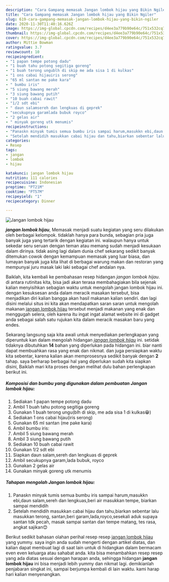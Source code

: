 ```yaml
---
description: "Cara Gampang memasak Jangan lombok hijau yang Bikin Ngiler"
title: "Cara Gampang memasak Jangan lombok hijau yang Bikin Ngiler"
slug: 619-cara-gampang-memasak-jangan-lombok-hijau-yang-bikin-ngiler
date: 2020-11-30T11:40:16.626Z
image: https://img-global.cpcdn.com/recipes/d4ee3a779b90e64c/751x532cq70/jangan-lombok-hijau-foto-resep-utama.jpg
thumbnail: https://img-global.cpcdn.com/recipes/d4ee3a779b90e64c/751x532cq70/jangan-lombok-hijau-foto-resep-utama.jpg
cover: https://img-global.cpcdn.com/recipes/d4ee3a779b90e64c/751x532cq70/jangan-lombok-hijau-foto-resep-utama.jpg
author: Mittie Bowman
ratingvalue: 3.7
reviewcount: 10
recipeingredient:
- "1 papan tempe potong dadu"
- "1 buah tahu potong segitiga goreng"
- "1 buah terong ungublh di skip me ada sisa 1 di kulkas"
- "1 ons cabai hijauiris serong"
- "65 ml santan me pake kara"
- " bumbu iris"
- "5 siung bawang merah"
- "3 siung bawang putih"
- "10 buah cabai rawit"
- "1/2 sdt ebi"
- " daun salamsereh dan lengkuas di geprek"
- "secukupnya garamlada bubuk royco"
- "2 gelas air"
- " minyak goreng utk menumis"
recipeinstructions:
- "Panaskn minyak tumis semua bumbu iris sampai harum,masukkn ebi,daun salam,sereh dan lengkuas,beri air masukkan tempe, biarkan sampai mendidih"
- "Setelah mendidih masukkan cabai hijau dan tahu,biarkan sebentar lalu masukkan terong, santan,beri garam,lada,royco,sesekali aduk supaya santan tdk pecah, masak sampai santan dan tempe matang, tes rasa, angkat sajikan😊"
categories:
- Resep
tags:
- jangan
- lombok
- hijau

katakunci: jangan lombok hijau 
nutrition: 111 calories
recipecuisine: Indonesian
preptime: "PT21M"
cooktime: "PT57M"
recipeyield: "1"
recipecategory: Dinner

---
```



![Jangan lombok hijau](https://img-global.cpcdn.com/recipes/d4ee3a779b90e64c/751x532cq70/jangan-lombok-hijau-foto-resep-utama.jpg)

<b><i>jangan lombok hijau</i></b>, Memasak menjadi suatu kegiatan yang seru dilakukan oleh berbagai kelompok. tidaklah hanya para bunda, sebagian pria juga banyak juga yang tertarik dengan kegiatan ini. walaupun hanya untuk sekedar seru seruan dengan teman atau memang sudah menjadi kesukaan dalam dirinya. tidak asing lagi dalam dunia chef sekarang sedikit banyak ditemukan cowok dengan kemampuan memasak yang luar biasa, dan lumayan banyak juga kita lihat di berbagai warung makan dan restoran yang mempunyai juru masak laki laki sebagai chef andalan nya.

Baiklah, kita kembali ke pembahasan resep hidangan <i>jangan lombok hijau</i>. di antara rutinitas kita, bisa jadi akan terasa membahagiakan bila sejenak kalian menyisihkan sebagian waktu untuk mengolah jangan lombok hijau ini. dengan kesuksesan anda dalam meracik masakan tersebut, bisa menjadikan diri kalian bangga akan hasil makanan kalian sendiri. dan lagi disini melalui situs ini kita akan mendapatkan saran saran untuk mengolah makanan <u>jangan lombok hijau</u> tersebut menjadi makanan yang enak dan menggugah selera, oleh karena itu ingat ingat alamat website ini di gadget anda sebagai salah satu rujukan kita dalam meracik masakan baru yang endes.




Sekarang langsung saja kita awali untuk menyediakan perlengkapan yang diperuntuk kan dalam mengolah hidangan <u><i>jangan lombok hijau</i></u> ini. setidak tidaknya dibutuhkan <b>14</b> bahan yang diperlukan pada hidangan ini. biar nanti dapat membuahkan rasa yang enak dan nikmat. dan juga persiapkan waktu kita sebentar, karena kalian akan memprosesnya sedikit banyak dengan <b>2</b> tahap. saya berharap berbagai hal yang diperlukan sudah kita siapkan disini, Baiklah mari kita proses dengan melihat dulu bahan perlengkapan berikut ini.

<!--inarticleads1-->

##### Komposisi dan bumbu yang digunakan dalam pembuatan Jangan lombok hijau:

1. Sediakan 1 papan tempe potong dadu
1. Ambil 1 buah tahu potong segitiga goreng
1. Gunakan 1 buah terong ungu(blh di skip, me ada sisa 1 di kulkas😁)
1. Sediakan 1 ons cabai hijau(iris serong)
1. Gunakan 65 ml santan (me pake kara)
1. Ambil  bumbu iris:
1. Ambil 5 siung bawang merah
1. Ambil 3 siung bawang putih
1. Sediakan 10 buah cabai rawit
1. Gunakan 1/2 sdt ebi
1. Siapkan  daun salam,sereh dan lengkuas di geprek
1. Ambil secukupnya garam,lada bubuk, royco
1. Gunakan 2 gelas air
1. Gunakan  minyak goreng utk menumis




<!--inarticleads2-->

##### Tahapan mengolah Jangan lombok hijau:

1. Panaskn minyak tumis semua bumbu iris sampai harum,masukkn ebi,daun salam,sereh dan lengkuas,beri air masukkan tempe, biarkan sampai mendidih
1. Setelah mendidih masukkan cabai hijau dan tahu,biarkan sebentar lalu masukkan terong, santan,beri garam,lada,royco,sesekali aduk supaya santan tdk pecah, masak sampai santan dan tempe matang, tes rasa, angkat sajikan😊




Berikut sedikit bahasan olahan perihal resep resep <u>jangan lombok hijau</u> yang yummy. saya ingin anda sudah mengerti dengan artikel diatas, dan kalian dapat membuat lagi di saat lain untuk di hidangkan dalam bermacam even even keluarga atau sahabat anda. kita bisa menambahkan resep resep yang ada diatas sesuai dengan harapan anda, sehingga hidangan <b>jangan lombok hijau</b> ini bisa menjadi lebih yummy dan nikmat lagi. demikianlah penjabaran singkat ini, sampai berjumpa kembali di lain waktu. kami harap hari kalian menyenangkan.
